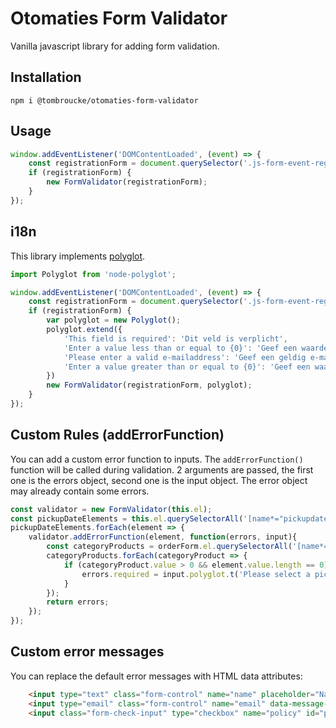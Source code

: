 # Otomaties Form Validator

Vanilla javascript library for adding form validation.

## Installation
`npm i @tombroucke/otomaties-form-validator`

## Usage

```javascript
window.addEventListener('DOMContentLoaded', (event) => {
	const registrationForm = document.querySelector('.js-form-event-registration');
	if (registrationForm) {
		new FormValidator(registrationForm);
	}
});
```

## i18n

This library implements [polyglot](https://github.com/airbnb/polyglot.js). 

```javascript
import Polyglot from 'node-polyglot';

window.addEventListener('DOMContentLoaded', (event) => {
	const registrationForm = document.querySelector('.js-form-event-registration');
	if (registrationForm) {
		var polyglot = new Polyglot();
		polyglot.extend({
			'This field is required': 'Dit veld is verplicht',
			'Enter a value less than or equal to {0}': 'Geef een waarde lager dan of gelijk aan {0} in',
			'Please enter a valid e-mailaddress': 'Geef een geldig e-mailadres in',
			'Enter a value greater than or equal to {0}': 'Geef een waarde hoger dan of gelijk aan {0} in',
		})
		new FormValidator(registrationForm, polyglot);
	}
});
```

## Custom Rules (addErrorFunction)

You can add a custom error function to inputs. The `addErrorFunction()` function will be called during validation. 2 arguments are passed, the first one is the errors object, second one is the input object. The error object may already contain some errors. 

```javascript
const validator = new FormValidator(this.el);
const pickupDateElements = this.el.querySelectorAll('[name*="pickupdates"]');
pickupDateElements.forEach(element => {
	validator.addErrorFunction(element, function(errors, input){
		const categoryProducts = orderForm.el.querySelectorAll('[name*="products"][data-category-id="' + input.el.getAttribute('data-category-id') + '"]');
		categoryProducts.forEach(categoryProduct => {
			if (categoryProduct.value > 0 && element.value.length == 0) {
				errors.required = input.polyglot.t('Please select a pickup date');
			}
		});
		return errors;
	});
});
```

## Custom error messages

You can replace the default error messages with HTML data attributes:

```html
	<input type="text" class="form-control" name="name" placeholder="Name" data-message-required="Please enter your name" required>
	<input type="email" class="form-control" name="email" data-message-email-format="This format seems invalid" data-message-required="Please enter your email address" placeholder="E-mailadres" required>
	<input class="form-check-input" type="checkbox" name="policy" id="policy-checkbox" data-message-required="Please accept our privacy policy" required>

```

